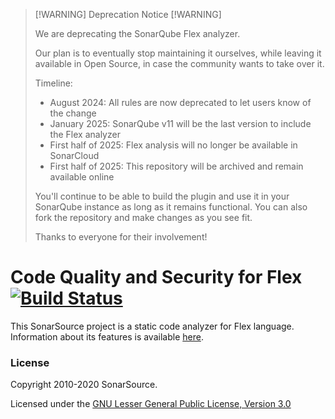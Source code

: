 > [!WARNING] Deprecation Notice [!WARNING]
>
> We are deprecating the SonarQube Flex analyzer.
>
> Our plan is to eventually stop maintaining it ourselves, while leaving it available in Open Source, in case the community wants to take over it.
>
> Timeline:
> * August 2024: All rules are now deprecated to let users know of the change
> * January 2025: SonarQube v11 will be the last version to include the Flex analyzer
> * First half of 2025: Flex analysis will no longer be available in SonarCloud
> * First half of 2025: This repository will be archived and remain available online
>
> You'll continue to be able to build the plugin and use it in your SonarQube instance as long as it remains functional. You can also fork the repository and make changes as you see fit.
>
> Thanks to everyone for their involvement!

Code Quality and Security for Flex [![Build Status](https://travis-ci.org/SonarSource/sonar-flex.svg?branch=master)](https://travis-ci.org/SonarSource/sonar-flex)
==========

This SonarSource project is a static code analyzer for Flex language. Information about its features is available [here](https://www.sonarsource.com/why-us/products/languages/flex.html).

### License

Copyright 2010-2020 SonarSource.

Licensed under the [GNU Lesser General Public License, Version 3.0](http://www.gnu.org/licenses/lgpl.txt)
